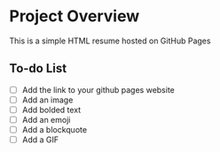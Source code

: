 # Project Overview

This is a simple HTML resume hosted on GitHub Pages

## To-do List

- [ ] Add the link to your github pages website
- [ ] Add an image
- [ ] Add bolded text
- [ ] Add an emoji
- [ ] Add a blockquote
- [ ] Add a GIF
